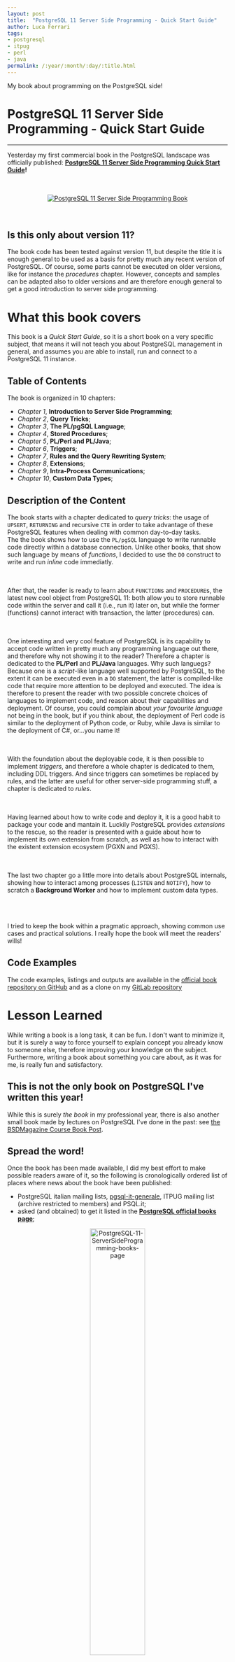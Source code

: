 ```yaml
---
layout: post
title:  "PostgreSQL 11 Server Side Programming - Quick Start Guide"
author: Luca Ferrari
tags:
- postgresql
- itpug
- perl
- java
permalink: /:year/:month/:day/:title.html
---
```

My book about programming on the PostgreSQL side!

# PostgreSQL 11 Server Side Programming - Quick Start Guide
---

Yesterday my first commercial book in the PostgreSQL landscape was officially published: **[PostgreSQL 11 Server Side Programming Quick Start Guide](https://www.packtpub.com/big-data-and-business-intelligence/postgresql-11-server-side-programming-quick-start-guide)!**

<br/>
<br/>
<center>
<a href="https://www.packtpub.com/big-data-and-business-intelligence/postgresql-11-server-side-programming-quick-start-guide" >
<img src="/images/posts/pg11ssp/cover.png" alt="PostgreSQL 11 Server Side Programming Book" />
</a>
</center>

<br/>
<br/>

## Is this only about version 11?

The book code has been tested against version 11, but despite the title it is enough general to be used as a basis for pretty much any recent version of PostgreSQL. Of course, some parts cannot be executed on older versions, like for instance the *procedures* chapter. However, concepts and samples can be adapted also to older versions and are therefore enough general to get a good introduction to server side programming.

# What this book covers

This book is a *Quick Start Guide*, so it is a short book on a very specific subject, that means it will not teach you about PostgreSQL management in general, and assumes you are able to install, run and connect to a PostgreSQL 11 instance.

## Table of Contents

The book is organized in 10 chapters:

- *Chapter 1*, **Introduction to Server Side Programming**;
- *Chapter 2*, **Query Tricks**;
- *Chapter 3*, **The PL/pgSQL Language**;
- *Chapter 4*, **Stored Procedures**;
- *Chapter 5*, **PL/Perl and PL/Java**;
- *Chapter 6*, **Triggers**;
- *Chapter 7*, **Rules and the Query Rewriting System**;
- *Chapter 8*, **Extensions**;
- *Chapter 9*, **Intra-Process Communications**;
- *Chapter 10*, **Custom Data Types**;

## Description of the Content

The book starts with a chapter dedicated to *query tricks*: the usage of `UPSERT`, `RETURNING` and recursive `CTE` in order to take advantage of these PostgreSQL features when dealing with common day-to-day tasks.
<br/>
The the book shows how to use the `PL/pgSQL` language to write runnable code directly within a database connection. Unlike other books, that show such language by means of *functions*, I decided to use the `DO` construct to write and run *inline* code immediatly.
<br/>
<br/>
<br/>

After that, the reader is ready to learn about `FUNCTION`s and `PROCEDURE`s, the latest new cool object from PostgreSQL 11: both allow you to store runnable code within the server and call it (i.e., run it) later on, but while the former (functions) cannot interact with transaction, the latter (procedures) can.
<br/>
<br/>
<br/>

One interesting and very cool feature of PostgreSQL is its capability to accept code written in pretty much any programming language out there, and therefore why not showing it to the reader? Therefore a chapter is dedicated to the **PL/Perl** and **PL/Java** languages. Why such languegs? Because one is a *script*-like language well supported by PostgreSQL, to the extent it can be executed even in a `DO` statement, the latter is compiled-like code that require more attention to be deployed and executed. The idea is therefore to present the reader with two possible concrete choices of languages to implement code, and reason about their capabilities and deployment. Of course, you could complain about *your favourite language* not being in the book, but if you think about, the deployment of Perl code is similar to the deployment of Python code, or Ruby, while Java is similar to the deployment of C#, or...you name it!
<br/>
<br/>
<br/>

With the foundation about the deployable code, it is then possible to implement *triggers*, and therefore a whole chapter is dedicated to them, including DDL triggers. And since triggers can sometimes be replaced by rules, and the latter are useful for other server-side programming stuff, a chapter is dedicated to *rules*.
<br/>
<br/>
<br/>

Having learned about how to write code and deploy it, it is a good habit to package your code and mantain it. Luckily PostgreSQL provides *extensions* to the rescue, so the reader is presented with a guide about how to implement its own extension from scratch, as well as how to interact with the existent extension ecosystem (PGXN and PGXS).
<br/>
<br/>
<br/>

The last two chapter go a little more into details about PostgreSQL internals, showing how to interact among processes (`LISTEN` and `NOTIFY`), how to scratch a **Background Worker** and how to implement custom data types.
<br/>
<br/>
<br/>
<br/>


I tried to keep the book within a pragmatic approach, showing common use cases and practical solutions. I really hope the book will meet the readers' wills!


## Code Examples

The code examples, listings and outputs are available in the [official book repository on GitHub](https://github.com/PacktPublishing/PostgreSQL-11-Quick-Start-Guide) and as a clone on my [GitLab repository](https://gitlab.com/fluca1978/postgresql-11-quick-start-guide)

# Lesson Learned

While writing a book is a long task, it can be fun. I don't want to minimize it, but it is surely a way to force yourself to explain concept you already know to someone else, therefore improving your knowledge on the subject. Furthermore, writing a book about something you care about, as it was for me, is really fun and satisfactory.


## This is not the only book on PostgreSQL I've written this year!

While this is surely *the book* in my professional year, there is also another small book made by lectures on PostgreSQL I've done in the past: see [the BSDMagazine Course Book Post](https://fluca1978.github.io/2018/06/20/PostgreSQL_Course_BSDMagazine_ebook.html).


## Spread the word!

Once the book has been made available, I did my best effort to make possible readers aware of it, so the following is cronologically ordered list of places where news about the book have been published:

- PostgreSQL italian mailing lists, [pgsql-it-generale](https://www.postgresql.org/message-id/CAKoxK%2B5btL4DmS%3DCf6noMxTkMC%2BMwToign-aH2j_%3DUqQ7wCTEA%40mail.gmail.com), ITPUG mailing list (archive restricted to members) and PSQL.it;
- asked (and obtained) to get it listed in the **[PostgreSQL official books page](https://www.postgresql.org/docs/books/)**;
<center>
<a href="https://www.packtpub.com/big-data-and-business-intelligence/postgresql-11-server-side-programming-quick-start-guide"  >
<img src="/images/posts/pg11ssp/postgresql_org_books.png" 
     width="50%"
     alt="PostgreSQL-11-ServerSideProgramming-books-page" />
</a>
</center>

- [my LinkedIn profile](https://www.linkedin.com/feed/update/urn:li:activity:6474235349601120256/);
- [blogs.perl.org](http://blogs.perl.org/users/luca_ferrari/2018/12/postgresql-11-server-side-programming---quick-start-guide.html) because, to some extent, it is related to Perl;
- my [old defunct blog](https://fluca1978.blogspot.com/2018/12/postgresql-11-server-side-programming.html) because it still has some feed aggregations somewhere;
- [Italian Planet PostgreSQL](http://www.planetpostgresql.it);
<center>
<a href="https://www.packtpub.com/big-data-and-business-intelligence/postgresql-11-server-side-programming-quick-start-guide"  >
<img src="/images/posts/pg11ssp/planet-italian.png" 
     width="40%"
     alt="Plant PostgreSQL Italian" />
</a>
</center>


- [Modena Linux Users' Group - ConoscereLinux](https://conoscerelinux.org/) newsletter
<center>
<a href="https://www.packtpub.com/big-data-and-business-intelligence/postgresql-11-server-side-programming-quick-start-guide"  >
<img src="/images/posts/pg11ssp/conoscerelinux.png" 
     width="70%"
     alt="Conoscere Linux Mailing List" />
</a>
</center>

- official [Planet PostgreSQL](https://planet.postgresql.org)
<center>
<a href="https://www.packtpub.com/big-data-and-business-intelligence/postgresql-11-server-side-programming-quick-start-guide"  >
<img src="/images/posts/pg11ssp/planet-postgresql.png" 
     width="70%"
     alt="Planet PostgreSQL" />
</a>
</center>

<center>
<a href="https://www.packtpub.com/big-data-and-business-intelligence/postgresql-11-server-side-programming-quick-start-guide"  >
<img src="/images/posts/pg11ssp/planet-postgresql-feed.png" 
     width="50%"
     alt="Planet PostgreSQL Feed" />
</a>
</center>

- [PgTraining](http://pgtraining.com) official web site, and I'm really proud about that because they are very smart PostgreSQL professionals!

<center>
<a href="https://www.packtpub.com/big-data-and-business-intelligence/postgresql-11-server-side-programming-quick-start-guide"  >
<img src="/images/posts/pg11ssp/pgtraining.png" 
     width="70%"
     alt="PgTraining" />
</a>
</center>


<br/>
<br/>
If you are aware of some other Users' Group or mailing list or place that can be interest in knowing about the book, please make it aware of, or drop me an email and I will do!

# Just in Time for Christmas!

Thanks to the people at Packt, I got my copies before Christmas!
<br/>
<br/>
<center>
<img src="/images/posts/pg11ssp/packt-book.png" alt="Printed copy of the book" width="60%" />
</center>
<br/>
<br/>
And in the meantime I've also created my **[Amazon Author Profile](https://www.amazon.com/{{ site.footer-links.amazon }})**.
